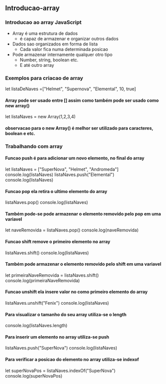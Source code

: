 ## Introducao-array
### Introducao ao array JavaScript
- Array é uma estrutura de dados
    - é capaz de armazenar e organizar outros dados
- Dados sao organizados em forma de lista
    - Cada valor fica numa determinada posicao
- Pode armazenar internamente qualquer otro tipo
    - Number, string, boolean etc.
    - E até outro array
### Exemplos para criacao de array
let listaDeNaves =["Helmet", "Supernova", "Elemental", 10, true]

#### Array pode ser usado entre [] assim como também pode ser usado como new array()
let listaNaves = new Array(1,2,3,4)

#### observacao para o new Array() é melhor ser utilizado para caracteres, boolean e etc.

### Trabalhando com array
#### Funcao push é para adicionar um novo elemento, no final do array
let listaNaves = ["SuperNova", "Helmet", "Andromeda"]
console.log(listaNaves)
listaNaves.push("Elemental")
console.log(listaNaves)

#### Funcao pop ela retira o ultimo elemento do array
listaNaves.pop()
console.log(listaNaves)

#### Também pode-se pode armazenar o elemento removido pelo pop em uma variavel
let naveRemovida = listaNaves.pop()
console.log(naveRemovida)


#### Funcao shift remove o primeiro elemento no array
listaNaves.shift()
console.log(listaNaves)

#### Também pode armazenar o elemento removido pelo shift em uma variavel
let primeiraNaveRemovida = listaNaves.shift()
console.log(primeiraNaveRemovida)

#### Funcao unshift ela insere valor no como primeiro elemento do array
listaNaves.unshift("Fenix")
console.log(listaNaves)

#### Para visualizar o tamanho do seu array utiliza-se o length
console.log(listaNaves.length)

#### Para inserir um elemento no array utiliza-se push
listaNaves.push("SuperNova")
console.log(listaNaves)

#### Para verificar a posicao do elemento no array utiliza-se indexof
let superNovaPos = listaNaves.indexOf("SuperNova")
console.log(superNovaPos)
